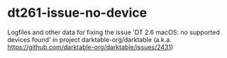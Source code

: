 # dt261-issue-no-device
Logfiles and other data for fixing the issue 'DT 2.6 macOS: no supported devices found' in project darktable-org/darktable (a.k.a. https://github.com/darktable-org/darktable/issues/2431)
